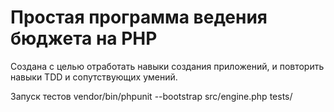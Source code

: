# Простая программа ведения бюджета на PHP
Создана с целью отработать навыки создания приложений, и повторить навыки TDD и сопутствующих умений.

Запуск тестов 
vendor/bin/phpunit --bootstrap src/engine.php tests/